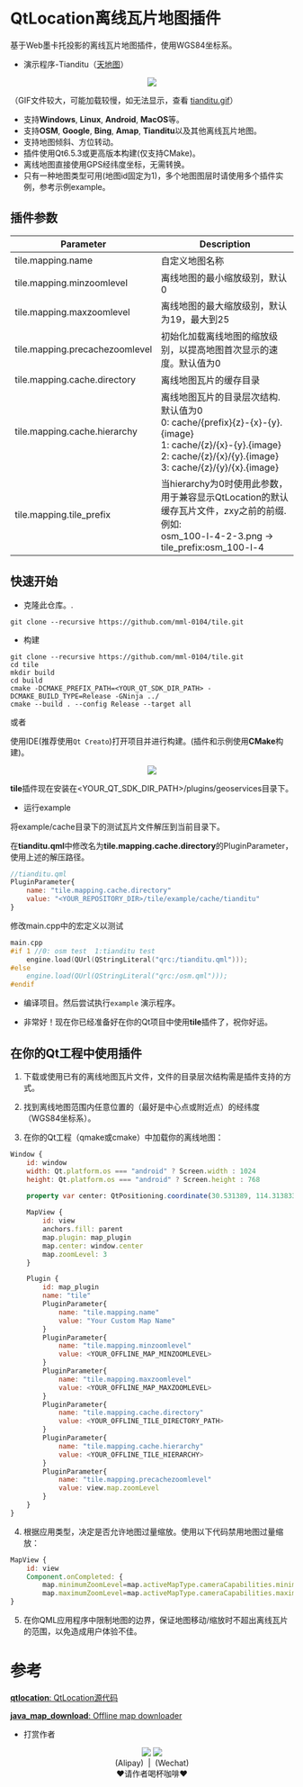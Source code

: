 # QtLocation离线瓦片地图插件

基于Web墨卡托投影的离线瓦片地图插件，使用WGS84坐标系。

+ 演示程序-Tianditu（[天地图](https://www.tianditu.gov.cn/)）
<div align=center>
  <img src="example/preview/tianditu.gif">
</div>
<p>（GIF文件较大，可能加载较慢，如无法显示，查看 <a href="example/preview/tianditu.gif">tianditu.gif</a>）</p>


+ 支持**Windows**, **Linux**, **Android**, **MacOS**等。
+ 支持**OSM**, **Google**, **Bing**, **Amap**, **Tianditu**以及其他离线瓦片地图。
+ 支持地图倾斜、方位转动。
+ 插件使用Qt6.5.3或更高版本构建(仅支持CMake)。
+ 离线地图直接使用GPS经纬度坐标，无需转换。
+ 只有一种地图类型可用(地图id固定为1)，多个地图图层时请使用多个插件实例，参考示例example。

## 插件参数
| Parameter | Description |
|-------|-------|
| tile.mapping.name | 自定义地图名称 |
| tile.mapping.minzoomlevel | 离线地图的最小缩放级别，默认0 |
| tile.mapping.maxzoomlevel | 离线地图的最大缩放级别，默认为19，最大到25 |
| tile.mapping.precachezoomlevel | 初始化加载离线地图的缩放级别，以提高地图首次显示的速度。默认值为0 |
| tile.mapping.cache.directory | 离线地图瓦片的缓存目录 |
| tile.mapping.cache.hierarchy | 离线地图瓦片的目录层次结构. 默认值为0 <br> 0: cache/{prefix}{z}-{x}-{y}.{image} <br> 1: cache/{z}/{x}-{y}.{image} <br> 2: cache/{z}/{x}/{y}.{image} <br> 3: cache/{z}/{y}/{x}.{image} |
| tile.mapping.tile_prefix | 当hierarchy为0时使用此参数，用于兼容显示QtLocation的默认缓存瓦片文件，zxy之前的前缀. 例如:<br>osm_100-l-4-2-3.png -> tile_prefix:osm_100-l-4 |

## 快速开始

+ 克隆此仓库。.

```SHELL
git clone --recursive https://github.com/mml-0104/tile.git
```

+ 构建

```
git clone --recursive https://github.com/mml-0104/tile.git
cd tile
mkdir build
cd build
cmake -DCMAKE_PREFIX_PATH=<YOUR_QT_SDK_DIR_PATH> -DCMAKE_BUILD_TYPE=Release -GNinja ../
cmake --build . --config Release --target all
```

或者

使用IDE(推荐使用``Qt Creato``)打开项目并进行构建。(插件和示例使用**CMake**构建)。


<div align=center>
  <img src="example/preview/qt_creator_project.png">
</div>

**tile**插件现在安装在<YOUR_QT_SDK_DIR_PATH>/plugins/geoservices目录下。


+ 运行example

将example/cache目录下的测试瓦片文件解压到当前目录下。

在**tianditu.qml**中修改名为**tile.mapping.cache.directory**的PluginParameter，使用上述的解压路径。

```qml
//tianditu.qml
PluginParameter{
	name: "tile.mapping.cache.directory"
	value: "<YOUR_REPOSITORY_DIR>/tile/example/cache/tianditu"
}
```

修改main.cpp中的宏定义以测试
```c++
main.cpp
#if 1 //0: osm test  1:tianditu test
    engine.load(QUrl(QStringLiteral("qrc:/tianditu.qml")));
#else
    engine.load(QUrl(QStringLiteral("qrc:/osm.qml")));
#endif
```

+ 编译项目。然后尝试执行`example` 演示程序。

+ 非常好！现在你已经准备好在你的Qt项目中使用**tile**插件了，祝你好运。 

## 在你的Qt工程中使用插件

1. 下载或使用已有的离线地图瓦片文件，文件的目录层次结构需是插件支持的方式。

2. 找到离线地图范围内任意位置的（最好是中心点或附近点）的经纬度（WGS84坐标系）。

3. 在你的Qt工程（qmake或cmake）中加载你的离线地图：
```qml
Window {
    id: window
    width: Qt.platform.os === "android" ? Screen.width : 1024
    height: Qt.platform.os === "android" ? Screen.height : 768
    
    property var center: QtPositioning.coordinate(30.531389, 114.313833) //武汉市

    MapView {
        id: view
        anchors.fill: parent
        map.plugin: map_plugin
        map.center: window.center
        map.zoomLevel: 3
    }

    Plugin {
        id: map_plugin
        name: "tile"
        PluginParameter{
            name: "tile.mapping.name"
            value: "Your Custom Map Name"
        }
        PluginParameter{
            name: "tile.mapping.minzoomlevel"
            value: <YOUR_OFFLINE_MAP_MINZOOMLEVEL>
        }
        PluginParameter{
            name: "tile.mapping.maxzoomlevel"
            value: <YOUR_OFFLINE_MAP_MAXZOOMLEVEL>
        }
        PluginParameter{
            name: "tile.mapping.cache.directory"
            value: <YOUR_OFFLINE_TILE_DIRECTORY_PATH>
        }
        PluginParameter{
            name: "tile.mapping.cache.hierarchy"
            value: <YOUR_OFFLINE_TILE_HIERARCHY>
        }
        PluginParameter{
            name: "tile.mapping.precachezoomlevel"
            value: view.map.zoomLevel
        }
    }
}
```
4. 根据应用类型，决定是否允许地图过量缩放。使用以下代码禁用地图过量缩放：
```qml
MapView {
	id: view
	Component.onCompleted: {
		map.minimumZoomLevel=map.activeMapType.cameraCapabilities.minimumZoomLevel
		map.maximumZoomLevel=map.activeMapType.cameraCapabilities.maximumZoomLevel
}
```


5. 在你QML应用程序中限制地图的边界，保证地图移动/缩放时不超出离线瓦片的范围，以免造成用户体验不佳。

# 参考
[**qtlocation**: QtLocation源代码](https://github.com/qt/qtlocation)

[**java_map_download**: Offline map downloader](https://gitcode.com/kurimuson/java_map_download/overview)

+ 打赏作者
<div align=center>
  <img src="example/donate/Alipay.png">
  <img src="example/donate/Wechat.png">
</div>
<div align=center>
(Alipay)&nbsp;&nbsp;|&nbsp;&nbsp;(Wechat)</br>
♥请作者喝杯咖啡♥
</div>
